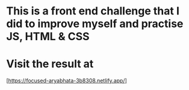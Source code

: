 # This is a front end challenge that I did to improve myself and practise JS, HTML & CSS

# Visit the result at 
[https://focused-aryabhata-3b8308.netlify.app/]
